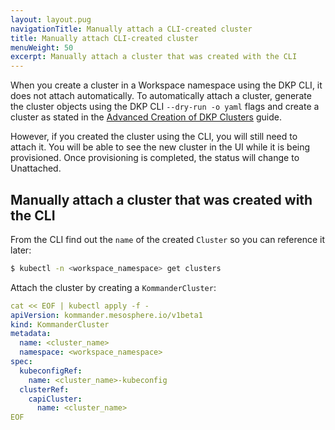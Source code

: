 ```yaml
---
layout: layout.pug
navigationTitle: Manually attach a CLI-created cluster 
title: Manually attach CLI-created cluster
menuWeight: 50
excerpt: Manually attach a cluster that was created with the CLI
---
```


When you create a cluster in a Workspace namespace using the DKP CLI, it does not attach automatically. To automatically attach a cluster, generate the cluster objects using the DKP CLI `--dry-run -o yaml` flags and create a cluster as stated in the [Advanced Creation of DKP Clusters][create_cluster_advanced] guide.

However, if you created the cluster using the CLI, you will still need to attach it. You will be able to see the new cluster in the UI while it is being provisioned. Once provisioning is completed, the status will change to Unattached.

## Manually attach a cluster that was created with the CLI

From the CLI find out the `name` of the created `Cluster` so you can reference it later:

```bash
$ kubectl -n <workspace_namespace> get clusters
```

Attach the cluster by creating a `KommanderCluster`:

```yaml
cat << EOF | kubectl apply -f -
apiVersion: kommander.mesosphere.io/v1beta1
kind: KommanderCluster
metadata:
  name: <cluster_name>
  namespace: <workspace_namespace>
spec:
  kubeconfigRef:
    name: <cluster_name>-kubeconfig
  clusterRef:
    capiCluster:
      name: <cluster_name>
EOF
```

[create_cluster_advanced]: ../../creating-konvoy-cluster-advanced/